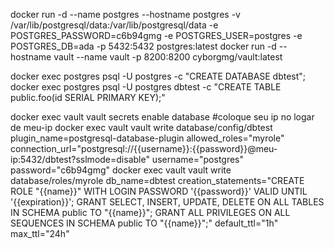 docker run -d --name postgres --hostname postgres -v /var/lib/postgresql/data:/var/lib/postgresql/data -e POSTGRES_PASSWORD=c6b94gmg -e POSTGRES_USER=postgres -e POSTGRES_DB=ada -p 5432:5432 postgres:latest
docker run -d --hostname vault --name vault -p 8200:8200 cyborgmg/vault:latest


docker exec postgres psql -U postgres -c "CREATE DATABASE dbtest";
docker exec postgres psql -U postgres dbtest -c "CREATE TABLE public.foo(id SERIAL PRIMARY KEY);"

docker exec vault vault secrets enable database
#coloque seu ip no logar de meu-ip
docker exec vault vault write database/config/dbtest plugin_name=postgresql-database-plugin allowed_roles="myrole" connection_url="postgresql://{{username}}:{{password}}@meu-ip:5432/dbtest?sslmode=disable" username="postgres" password="c6b94gmg"
docker exec vault vault write database/roles/myrole db_name=dbtest creation_statements="CREATE ROLE \"{{name}}\" WITH LOGIN PASSWORD '{{password}}' VALID UNTIL '{{expiration}}'; GRANT SELECT, INSERT, UPDATE, DELETE ON ALL TABLES IN SCHEMA public TO \"{{name}}\"; GRANT ALL PRIVILEGES ON ALL SEQUENCES IN SCHEMA public TO \"{{name}}\";"  default_ttl="1h" max_ttl="24h"
